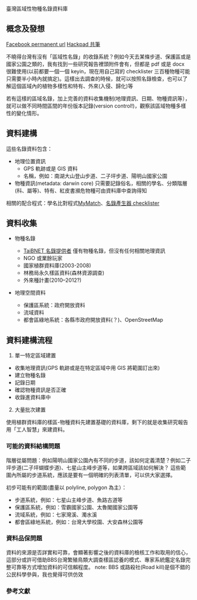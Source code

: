 臺灣區域性物種名錄資料庫

## 概念及發想

[Facebook permanent url](https://www.facebook.com/mutolisp/posts/10154151409893241)
[Hackpad 共筆](https://taibon.hackpad.com/cYlkJqUykHx)

不曉得台灣有沒有「區域性名錄」的收錄系統？例如今天去某條步道、保護區或是國家公園之類的，我有找到一些研究報告裡頭附件會有，但都是 pdf 或是 docx 很難使用(以前都要一個一個 keyin，現在用自己寫的 checklister 三百種物種可能只需要半小時內就搞定)。這樣出去調查的時候，就可以按照名錄檢查，也可以了解這個區域內的植物多樣性和特有、外來(入侵、歸化)等

若有這樣的區域名錄，加上完善的資料收集機制(地理資訊、日期、物種資訊等），就可以做不同時間區間的年份版本記錄(version control!)，觀察該區域物種多樣性的變化情形。

## 資料建構

這些名錄資料包含：

* 地理位置資訊
  * GPS 軌跡或是 GIS 資料
  * 名稱，例如：南湖大山登山步道、二子坪步道、陽明山國家公園
* 物種資訊(metadata: darwin core)
  只需要記錄俗名，相關的學名、分類階層(科、屬等)、特有、紅皮書瀕危物種可由資料庫中查詢得知

相關的配合程式：學名比對程式[MyMatch](https://github.com/trashmai/MyMatch)、[名錄產生器 checklister]( https://github.com/TaiBON/checklister)

## 資料收集

* 物種名錄
  * [TaiBNET 名錄提供者](http://taibnet.sinica.edu.tw/chi/taibnet_provider.php)
    僅有物種名錄，但沒有任何相關地理資訊
  * NGO 或業餘玩家
  * 國家植群資料庫(2003-2008)
  * 林務局永久樣區資料(森林資源調查)
  * 外來種計畫(2010–2012?)

* 地理空間資料
  * 保護區系統：政府開放資料
  * 流域資料
  * 都會區綠地系統：各縣市政府開放資料(？)、OpenStreetMap 

## 資料建構流程
1. 單一特定區域建置
  * 收集地理資訊(GPS 軌跡或是在特定區域中用 GIS 將範圍訂出來)
  * 建立物種名錄
  * 記錄日期
  * 確認物種資訊是否正確
  * 收錄進資料庫中
2. 大量批次建置

使用植群資料庫的樣區-物種資料先建置基礎的資料庫，剩下的就是收集研究報告用「工人智慧」來建資料。


### 可能的資料結構問題
階層從屬問題：例如陽明山國家公園內有不同的步道，該如何定義清楚？例如二子坪步道(二子坪蝴蝶步道)、七星山主峰步道等，如果跨區域該如何解決？
這些範圍內所屬的步道系統，應該是要有一個明確的列表清單，可以供大家選擇。

初步可能有的範圍(盡量以 polyline, polygon 為主）：

 * 步道系統，例如：七星山主峰步道、魚路古道等
 * 保護區系統，例如：雪霸國家公園、太魯閣國家公園等
 * 流域系統，例如：七家灣溪、濁水溪
 * 都會區綠地系統，例如：台灣大學校園、大安森林公園等

### 資料品保問題

資料的來源是否詳實和可靠，會顯著影響之後的資料庫的檢核工作和取用的信心，這部分或許可借助BBS台灣繁殖鳥類大調查樣區認養的模式、專家系統鑑定名錄完整可靠等方式增加資料的可信賴程度。
note: BBS 或路殺社(Road kill)是個不錯的公民科學參與，我也覺得可供仿效

### 參考文獻
